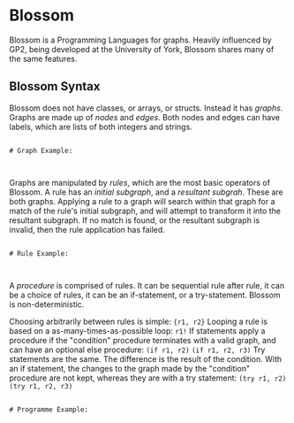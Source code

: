 # Blossom

Blossom is a Programming Languages for graphs.
Heavily influenced by GP2, being developed at the University of York, Blossom shares many of the same features.

## Blossom Syntax

Blossom does not have classes, or arrays, or structs. Instead it has *graphs*. Graphs are made up of *nodes* and *edges*. Both nodes and edges can have labels, which are lists of both integers and strings.

```blossom
    
# Graph Example:



```

Graphs are manipulated by *rules*, which are the most basic operators of Blossom. A rule has an *initial subgraph*, and a *resultant subgrah*. These are both graphs. Applying a rule to a graph will search within that graph for a match of the rule's initial subgraph, and will attempt to transform it into the resultant subgraph. If no match is found, or the resultant subgraph is invalid, then the rule application has failed.

```blossom

# Rule Example:



```

A *procedure* is comprised of rules. It can be sequential rule after rule, it can be a choice of rules, it can be an if-statement, or a try-statement.
Blossom is non-deterministic. 

Choosing arbitrarily between rules is simple: `{r1, r2}`
Looping a rule is based on a as-many-times-as-possible loop: `r1!`
If statements apply a procedure if the "condition" procedure terminates with a valid graph, and can have an optional else procedure: `(if r1, r2)` `(if r1, r2, r3)`
Try statements are the same. The difference is the result of the condition. With an if statement, the changes to the graph made by the "condition" procedure are not kept, whereas they are with a try statement: `(try r1, r2)` `(try r1, r2, r3)`

```blossom

# Programme Example:


```
